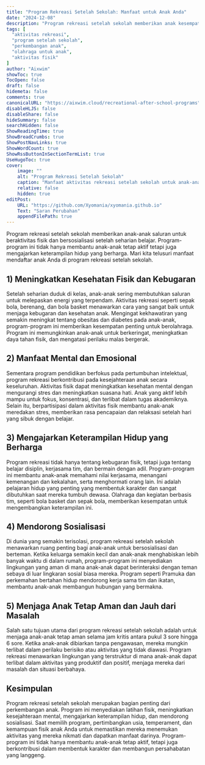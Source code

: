 ```yaml
---
title: "Program Rekreasi Setelah Sekolah: Manfaat untuk Anak Anda"
date: "2024-12-08"
description: "Program rekreasi setelah sekolah memberikan anak kesempatan untuk beraktivitas fisik, bersosialisasi, dan mengembangkan keterampilan hidup yang penting. Temukan manfaat dari program-program ini."
tags: [
  "aktivitas rekreasi",
  "program setelah sekolah",
  "perkembangan anak",
  "olahraga untuk anak",
  "aktivitas fisik"
]
author: "Aixwim"
showToc: true
TocOpen: false
draft: false
hidemeta: false
comments: true
canonicalURL: "https://aixwim.cloud/recreational-after-school-programs"
disableHLJS: false
disableShare: false
hideSummary: false
searchHidden: false
ShowReadingTime: true
ShowBreadCrumbs: true
ShowPostNavLinks: true
ShowWordCount: true
ShowRssButtonInSectionTermList: true
UseHugoToc: true
cover:
    image: ""
    alt: "Program Rekreasi Setelah Sekolah"
    caption: "Manfaat aktivitas rekreasi setelah sekolah untuk anak-anak"
    relative: false
    hidden: true
editPost:
    URL: "https://github.com/Xyomania/xyomania.github.io"
    Text: "Saran Perubahan"
    appendFilePath: true
---
```


Program rekreasi setelah sekolah memberikan anak-anak saluran untuk beraktivitas fisik dan bersosialisasi setelah seharian belajar. Program-program ini tidak hanya membantu anak-anak tetap aktif tetapi juga mengajarkan keterampilan hidup yang berharga. Mari kita telusuri manfaat mendaftar anak Anda di program rekreasi setelah sekolah.

<!--more-->

## 1) Meningkatkan Kesehatan Fisik dan Kebugaran

Setelah seharian duduk di kelas, anak-anak sering membutuhkan saluran untuk melepaskan energi yang terpendam. Aktivitas rekreasi seperti sepak bola, berenang, dan bola basket menawarkan cara yang sangat baik untuk menjaga kebugaran dan kesehatan anak. Mengingat kekhawatiran yang semakin meningkat tentang obesitas dan diabetes pada anak-anak, program-program ini memberikan kesempatan penting untuk berolahraga. Program ini memungkinkan anak-anak untuk berkeringat, meningkatkan daya tahan fisik, dan mengatasi perilaku malas bergerak.

## 2) Manfaat Mental dan Emosional

Sementara program pendidikan berfokus pada pertumbuhan intelektual, program rekreasi berkontribusi pada kesejahteraan anak secara keseluruhan. Aktivitas fisik dapat meningkatkan kesehatan mental dengan mengurangi stres dan meningkatkan suasana hati. Anak yang aktif lebih mampu untuk fokus, konsentrasi, dan terlibat dalam tugas akademiknya. Selain itu, berpartisipasi dalam aktivitas fisik membantu anak-anak meredakan stres, memberikan rasa pencapaian dan relaksasi setelah hari yang sibuk dengan belajar.

## 3) Mengajarkan Keterampilan Hidup yang Berharga

Program rekreasi tidak hanya tentang kebugaran fisik, tetapi juga tentang belajar disiplin, kerjasama tim, dan bermain dengan adil. Program-program ini membantu anak-anak memahami nilai kerjasama, menangani kemenangan dan kekalahan, serta menghormati orang lain. Ini adalah pelajaran hidup yang penting yang membentuk karakter dan sangat dibutuhkan saat mereka tumbuh dewasa. Olahraga dan kegiatan berbasis tim, seperti bola basket dan sepak bola, memberikan kesempatan untuk mengembangkan keterampilan ini.

## 4) Mendorong Sosialisasi

Di dunia yang semakin terisolasi, program rekreasi setelah sekolah menawarkan ruang penting bagi anak-anak untuk bersosialisasi dan berteman. Ketika keluarga semakin kecil dan anak-anak menghabiskan lebih banyak waktu di dalam rumah, program-program ini menyediakan lingkungan yang aman di mana anak-anak dapat berinteraksi dengan teman sebaya di luar lingkaran sosial biasa mereka. Program seperti Pramuka dan perkemahan bertahan hidup mendorong kerja sama tim dan ikatan, membantu anak-anak membangun hubungan yang bermakna.

## 5) Menjaga Anak Tetap Aman dan Jauh dari Masalah

Salah satu tujuan utama dari program rekreasi setelah sekolah adalah untuk menjaga anak-anak tetap aman selama jam kritis antara pukul 3 sore hingga 6 sore. Ketika anak-anak dibiarkan tanpa pengawasan, mereka mungkin terlibat dalam perilaku berisiko atau aktivitas yang tidak diawasi. Program rekreasi menawarkan lingkungan yang terstruktur di mana anak-anak dapat terlibat dalam aktivitas yang produktif dan positif, menjaga mereka dari masalah dan situasi berbahaya.

## Kesimpulan

Program rekreasi setelah sekolah merupakan bagian penting dari perkembangan anak. Program ini menyediakan latihan fisik, meningkatkan kesejahteraan mental, mengajarkan keterampilan hidup, dan mendorong sosialisasi. Saat memilih program, pertimbangkan usia, temperament, dan kemampuan fisik anak Anda untuk memastikan mereka menemukan aktivitas yang mereka nikmati dan dapatkan manfaat darinya. Program-program ini tidak hanya membantu anak-anak tetap aktif, tetapi juga berkontribusi dalam membentuk karakter dan membangun persahabatan yang langgeng.
